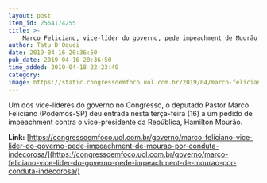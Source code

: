 ```yaml
---
layout: post
item_id: 2564174255
title: >-
    Marco Feliciano, vice-líder do governo, pede impeachment de Mourão
author: Tatu D'Oquei
date: 2019-04-16 20:36:50
pub_date: 2019-04-16 20:36:50
time_added: 2019-04-18 22:23:49
category: 
image: https://static.congressoemfoco.uol.com.br/2019/04/marco-feliciano-vinicius-loures-agcamara-1000x630.jpg
---
```


Um dos vice-líderes do governo no Congresso, o deputado Pastor Marco Feliciano (Podemos-SP) deu entrada nesta terça-feira (16) a um pedido de impeachment contra o vice-presidente da República, Hamilton Mourão.

**Link:** [https://congressoemfoco.uol.com.br/governo/marco-feliciano-vice-lider-do-governo-pede-impeachment-de-mourao-por-conduta-indecorosa/](https://congressoemfoco.uol.com.br/governo/marco-feliciano-vice-lider-do-governo-pede-impeachment-de-mourao-por-conduta-indecorosa/)

